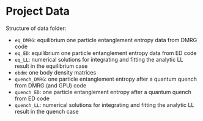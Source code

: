# Project Data

Structure of data folder:
- `eq_DMRG`: equilibrium one particle entanglement entropy data from DMRG code
- `eq_ED`: equilibrium one particle entanglement entropy data from ED code
- `eq_LL`: numerical solutions for integrating and fitting the analytic LL result in the equilibrium case
- `obdm`: one body density matrices 
- `quench_DMRG`: one particle entanglement entropy after a quantum quench from DMRG (and GPU) code
- `quench_ED`: one particle entanglement entropy after a quantum quench from ED code
- `quench_LL`: numerical solutions for integrating and fitting the analytic LL result in the quench case